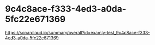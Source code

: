 # 9c4c8ace-f333-4ed3-a0da-5fc22e671369
https://sonarcloud.io/summary/overall?id=examly-test_9c4c8ace-f333-4ed3-a0da-5fc22e671369
